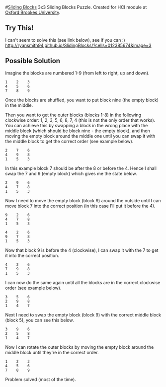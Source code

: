 #[Sliding Blocks](http://ryansmith94.github.io/SlidingBlocks)
3x3 Sliding Blocks Puzzle. Created for HCI module at [Oxford Brookes University](brookes.ac.uk).

## Try This!
I can't seem to solve this (see link below), see if you can :)
http://ryansmith94.github.io/SlidingBlocks/?cells=012385674&image=3


## Possible Solution
Imagine the blocks are numbered 1-9 (from left to right, up and down).

```
1    2    3
4    5    6
7    8    9
```

Once the blocks are shuffled, you want to put block nine (the empty block) in the middle.

Then you want to get the outer blocks (blocks 1-8) in the following clockwise order: 1, 2, 3, 5, 6, 8, 7, 4 (this is not the only order that works). You can achieve this by swapping a block in the wrong place with the middle block (which should be block nine - the empty block), and then moving the empty block around the middle one until you can swap it with the middle block to get the correct order (see example below).

```
2    7    6
4    9    8
1    5    3
```
In this example block 7 should be after the 8 or before the 4. Hence I shall swap the 7 and 9 (empty block) which gives me the state below.

```
2    9    6
4    7    8
1    5    3
```
Now I need to move the empty block (block 9) around the outside until I can move block 7 into the correct position (in this case I'll put it before the 4).

```
9    2    6
4    7    8
1    5    3
```

```
4    2    6
9    7    8
1    5    3
```
Now that block 9 is before the 4 (clockwise), I can swap it with the 7 to get it into the correct position.

```
4    2    6
7    9    8
1    5    3
```
I can now do the same again until all the blocks are in the correct clockwise order (see example below).

```
3    5    6
2    9    8
1    4    7
```
Next I need to swap the empty block (block 9) with the correct middle block (block 5), you can see this below.

```
3    9    6
2    5    8
1    4    7
```
Now I can rotate the outer blocks by moving the empty block around the middle block until they're in the correct order.

```
1    2    3
4    5    6
7    8    9
```
Problem solved (most of the time).
